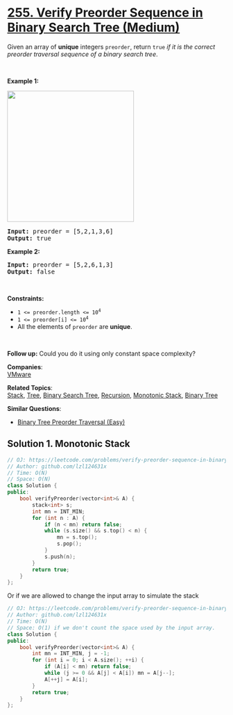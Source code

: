 # [255. Verify Preorder Sequence in Binary Search Tree (Medium)](https://leetcode.com/problems/verify-preorder-sequence-in-binary-search-tree/)

<p>Given an array of <strong>unique</strong> integers <code>preorder</code>, return <code>true</code> <em>if it is the correct preorder traversal sequence of a binary search tree</em>.</p>

<p>&nbsp;</p>
<p><strong>Example 1:</strong></p>
<img alt="" src="https://assets.leetcode.com/uploads/2021/03/12/preorder-tree.jpg" style="width: 292px; height: 302px;">
<pre><strong>Input:</strong> preorder = [5,2,1,3,6]
<strong>Output:</strong> true
</pre>

<p><strong>Example 2:</strong></p>

<pre><strong>Input:</strong> preorder = [5,2,6,1,3]
<strong>Output:</strong> false
</pre>

<p>&nbsp;</p>
<p><strong>Constraints:</strong></p>

<ul>
	<li><code>1 &lt;= preorder.length &lt;= 10<sup>4</sup></code></li>
	<li><code>1 &lt;= preorder[i] &lt;= 10<sup>4</sup></code></li>
	<li>All the elements of <code>preorder</code> are <strong>unique</strong>.</li>
</ul>

<p>&nbsp;</p>
<p><strong>Follow up:</strong> Could you do it using only constant space complexity?</p>


**Companies**:  
[VMware](https://leetcode.com/company/vmware)

**Related Topics**:  
[Stack](https://leetcode.com/tag/stack/), [Tree](https://leetcode.com/tag/tree/), [Binary Search Tree](https://leetcode.com/tag/binary-search-tree/), [Recursion](https://leetcode.com/tag/recursion/), [Monotonic Stack](https://leetcode.com/tag/monotonic-stack/), [Binary Tree](https://leetcode.com/tag/binary-tree/)

**Similar Questions**:
* [Binary Tree Preorder Traversal (Easy)](https://leetcode.com/problems/binary-tree-preorder-traversal/)

## Solution 1. Monotonic Stack

```cpp
// OJ: https://leetcode.com/problems/verify-preorder-sequence-in-binary-search-tree/
// Author: github.com/lzl124631x
// Time: O(N)
// Space: O(N)
class Solution {
public:
    bool verifyPreorder(vector<int>& A) {
        stack<int> s;
        int mn = INT_MIN;
        for (int n : A) {
            if (n < mn) return false;
            while (s.size() && s.top() < n) {
                mn = s.top();
                s.pop();
            }
            s.push(n);
        }
        return true;
    }
};
```

Or if we are allowed to change the input array to simulate the stack

```cpp
// OJ: https://leetcode.com/problems/verify-preorder-sequence-in-binary-search-tree/
// Author: github.com/lzl124631x
// Time: O(N)
// Space: O(1) if we don't count the space used by the input array.
class Solution {
public:
    bool verifyPreorder(vector<int>& A) {
        int mn = INT_MIN, j = -1;
        for (int i = 0; i < A.size(); ++i) {
            if (A[i] < mn) return false;
            while (j >= 0 && A[j] < A[i]) mn = A[j--];
            A[++j] = A[i];
        }
        return true;
    }
};
```